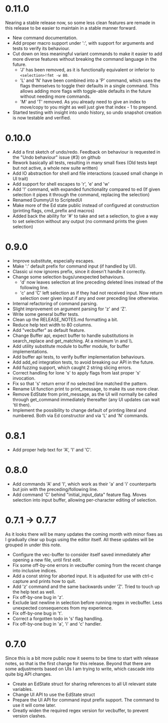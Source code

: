 # 0.11.0
Nearing a stable release now, so some less clean features are remade in this
release to be easier to maintain in a stable manner forward.

- New command documentation.
- Add proper macro support under ':', with support for arguments and tests to
  verify its behaviour.
- Cut down on less meaningful variant commands to make it easier to add more
  diverse features without breaking the command language in the future.
  - 'J' has been removed, as it is functionally equivalent or inferior to
    `<selection>!fmt -w 80`.
  - 'L' and 'N' have been combined into a 'P' command, which uses the flags
    themselves to toggle their defaults in a single command. This allows adding
    more flags with toggle-able defaults in the future without needing more
    commands.
  - 'M' and 'T' removed. As you already need to give an index to move/copy to
    you might as well just give that index - 1 to prepend.
- Started testing with insight into undo history, so undo snapshot creation is
  now testable and verified.

# 0.10.0
- Add a first sketch of undo/redo. Feedback on behaviour is requested in the
  "Undo behaviour" issue (#3) on github
- Rework basically all tests, resulting in many small fixes
  (Old tests kept but not active, a whole new suite written)
- Add IO abstraction for shell and file interactions
  (caused small change in  UI trait)
- Add support for shell escapes to 'r', 'e' and 'w'
- Add '!' command, with expanded functionality compared to ed
  (If given selection it pipes it through the command, replacing the selection)
- Renamed DummyUI to ScriptedUI
- Make more of the Ed state public instead of configured at construction
  (printing flags, cmd_prefix and macros)
- Added back the ability for '#' to take and set a selection, to give a way to
  set selection without any output (no command prints the given selection)

# 0.9.0
- Improve substitute, especially escapes.
- Make ':' default prefix for command input (if handled by UI).
- Classic ui now ignores prefix, since it doesn't handle it correctly.
- Change some selection bugs/unexpected behaviours.
  - 'd' now leaves selection at line preceding deleted lines instead of the 
    following line.
  - 'c' and 'C' left selection as if they had not received input. Now return
    selection over given input if any and over preceding line otherwise.
- Internal refactoring of command parsing.
- Slight improvement on argument parsing for 'z' and 'Z'.
- Write some general buffer tests.
- Clean up the RELEASE_NOTES.md formatting a bit.
- Reduce help text width to 80 columns.
- Add "vecbuffer" as default feature.
- Change Buffer api, expect buffer to handle substitutions in search_replace and
  get_matching. At a minimum \\n and \\\\.
- Add utility substitute module to buffer module, for buffer implementations.
- Add buffer api tests, to verify buffer implementation behaviours.
- Add add_ed integration tests, to avoid breaking our API in the future.
- Add fuzzing support, which caught 2 string slicing errors.
- Correct handling for lone 's' to apply flags from last proper 's' invocation.
- Fix so that 's' return error if no selected line matched the pattern.
- Rename UI function print to print_message, to make its use more clear.
- Remove EdState from print_message, as the UI will normally be called through
  get_command immediately thereafter (any UI updates can wait 'til then).
- Implement the possibility to change default of printing literal and numbered.
  Both via Ed constructor and via 'L' and 'N' commands.

# 0.8.1
- Add proper help text for 'A', 'I' and 'C'.

# 0.8.0
- Add commands 'A' and 'I', which work as their 'a' and 'i' counterparts but
  join with the preceding/following line.
- Add command 'C' behind "initial_input_data" feature flag. Moves selection
  into input buffer, allowing per-character editing of selection.

# 0.7.1 -> 0.7.7
As it looks there will be many updates the coming month with minor fixes as I
gradually clear up bugs using the editor itself. All these updates will be
grouped in under this note.

- Configure the vec-buffer to consider itself saved immediately after opening
  a new file, until first edit.
- Fix some off-by-one errors in vecbuffer coming from the recent change into
  inclusive indices.
- Add a const string for aborted input. It is adjusted for use with ctrl-c
  capture and prints how to quit.
- Add 'z' command and the same backwards under 'Z'. Tried to touch up the help
  text as well.
- Fix off-by-one bug in 'z'.
- Exclude last newline in selection before running regex in vecbuffer. Less
  unexpected consequences from my experience.
- Fix off-by-one bug in 't'.
- Correct a forgotten todo in 's' flag handling.
- Fix off-by-one bug in 'a', 'i' and 'c' handler.

# 0.7.0
Since this is a bit more public now it seems to be time to start with release
notes, so that is the first change for this release. Beyond that there are
some adjustments based on UIs I am trying to write, which cascade into quite
big API changes.

- Create an EdState struct for sharing references to all UI relevant state
  variables.
- Change UI API to use the EdState struct
- Prepare the UI API for command input prefix support. The command to use it
  will come later.
- Greatly widen the required regex version for vecbuffer, to prevent version
  clashes.
